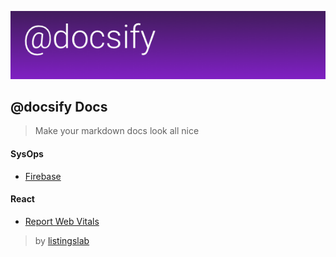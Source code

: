 ![header](./media/header.png)
## @docsify Docs 

> Make your markdown docs look all nice

#### SysOps

- [Firebase](./md/020_firebase.md)

#### React

- [Report Web Vitals](./md/010_reportWebVitals.md)

> by [listingslab](https://listingslab.com)